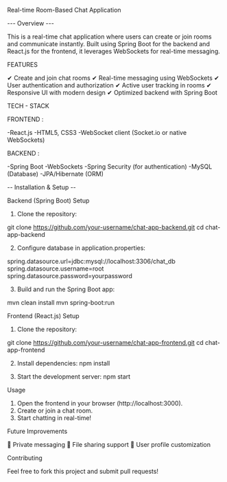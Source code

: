 
Real-time Room-Based Chat Application

--- Overview  ---

This is a real-time chat application where users can create or join rooms and communicate instantly. Built using Spring Boot for the backend and React.js for the frontend, it leverages WebSockets for real-time messaging.

FEATURES

✔ Create and join chat rooms
✔ Real-time messaging using WebSockets
✔ User authentication and authorization
✔ Active user tracking in rooms
✔ Responsive UI with modern design
✔ Optimized backend with Spring Boot

TECH - STACK

FRONTEND :

-React.js
-HTML5, CSS3
-WebSocket client (Socket.io or native WebSockets)


BACKEND :

-Spring Boot
-WebSockets
-Spring Security (for authentication)
-MySQL (Database)
-JPA/Hibernate (ORM)


-- Installation & Setup --

Backend (Spring Boot) Setup

1. Clone the repository:

git clone https://github.com/your-username/chat-app-backend.git
cd chat-app-backend


2. Configure database in application.properties:

spring.datasource.url=jdbc:mysql://localhost:3306/chat_db
spring.datasource.username=root
spring.datasource.password=yourpassword


3. Build and run the Spring Boot app:

mvn clean install
mvn spring-boot:run



Frontend (React.js) Setup

1. Clone the repository:

git clone https://github.com/your-username/chat-app-frontend.git
cd chat-app-frontend


2. Install dependencies:
    npm install

3. Start the development server:
    npm start



Usage

1. Open the frontend in your browser (http://localhost:3000).
2. Create or join a chat room.
3. Start chatting in real-time!


Future Improvements

🔹 Private messaging
🔹 File sharing support
🔹 User profile customization

Contributing

Feel free to fork this project and submit pull requests!

